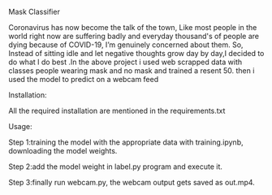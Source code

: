 Mask Classifier



Coronavirus has now become the talk of the town,
Like most people in the world right now are suffering badly and everyday thousand's of people are dying because of COVID-19,
I’m genuinely concerned about them. So, Instead of sitting idle and let negative thoughts grow day by day,I decided to do what I do best 
.In the above project i used web scrapped data with classes people wearing mask and no mask and trained a resent 50. then i used the model to predict on a webcam feed


Installation:

All the required installation are mentioned in the requirements.txt


Usage:

Step 1:training the model with the appropriate data with training.ipynb, downloading the model weights.

Step 2:add the model weight in label.py program and execute it.

Step 3:finally run webcam.py, the webcam output gets saved as out.mp4.


